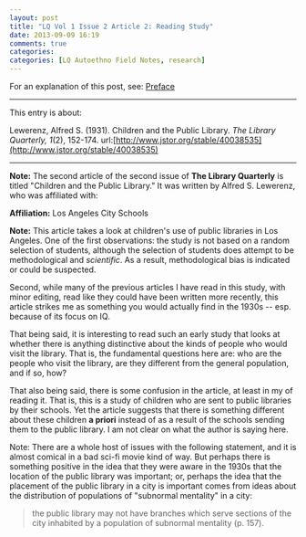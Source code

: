 ```yaml
---
layout: post
title: "LQ Vol 1 Issue 2 Article 2: Reading Study"
date: 2013-09-09 16:19
comments: true
categories: 
categories: [LQ Autoethno Field Notes, research]
---
```


For an explanation of this post, see:
[Preface](/blog/2013/08/14/lq-autoethnography-research-journal-preface/)

---

This entry is about:

Lewerenz, Alfred S. (1931). Children and the Public Library. *The
Library Quarterly, 1*(2), 152-174.
url:[http://www.jstor.org/stable/40038535](http://www.jstor.org/stable/40038535)

---

**Note:** The second article of the second issue of **The Library
Quarterly** is titled "Children and the Public Library." It was
written by Alfred S. Lewerenz, who was affiliated with:

**Affiliation:** Los Angeles City Schools

**Note:** This article takes a look at children's use of public
libraries in Los Angeles. One of the first observations: the study
is not based on a random selection of students, although the
selection of students does attempt to be methodological and
*scientific*. As a result, methodological bias is indicated or
could be suspected.

Second, while many of the previous articles I have read in this
study, with minor editing, read like they could have been written
more recently, this article strikes me as something you would
actually find in the 1930s -- esp. because of its focus on IQ.

That being said, it is interesting to read such an early study
that looks at whether there is anything distinctive about the
kinds of people who would visit the library. That is, the
fundamental questions here are: who are the people who visit the
library, are they different from the general population, and if
so, how?

That also being said, there is some confusion in the article, at
least in my of reading it. That is, this is a study of children
who are sent to public libraries by their schools. Yet the article
suggests that there is something different about these children
**a priori** instead of as a result of the schools sending
them to the public library. I am not clear on what the author is
saying here.

Note: There are a whole host of issues with the following
statement, and it is almost comical in a bad sci-fi movie kind of
way. But perhaps there is something positive in the idea that they
were aware in the 1930s that the location of the public library
was important; or, perhaps the idea that the placement of the
public library in a city is important comes from ideas about the
distribution of populations of "subnormal mentality" in a city:

> the public library may not have branches which serve sections of
> the city inhabited by a population of subnormal mentality (p.
> 157).

